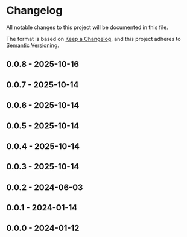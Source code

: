# Changelog

All notable changes to this project will be documented in this file.

The format is based on [Keep a Changelog](https://keepachangelog.com/en/1.0.0/),
and this project adheres to [Semantic Versioning](https://semver.org/spec/v2.0.0.html).

## 0.0.8 - 2025-10-16

## 0.0.7 - 2025-10-14

## 0.0.6 - 2025-10-14

## 0.0.5 - 2025-10-14

## 0.0.4 - 2025-10-14

## 0.0.3 - 2025-10-14

## 0.0.2 - 2024-06-03

## 0.0.1 - 2024-01-14

## 0.0.0 - 2024-01-12
